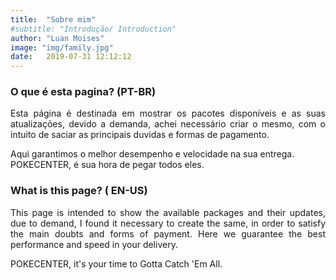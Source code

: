 ```yaml
---
title:  "Sobre mim"
#subtitle: "Introdução/ Introduction"
author: "Luan Moises"
image: "img/family.jpg"
date:   2019-07-31 12:12:12
---
```


### O que é esta pagina? (PT-BR)

<p style="text-align: justify;">
Esta página é destinada em mostrar os pacotes disponíveis e as suas atualizações, devido a  demanda, achei necessário criar o mesmo, com o intuito de saciar as principais duvidas e formas de pagamento.

Aqui garantimos o melhor desempenho e velocidade na sua entrega.
POKECENTER, é sua  hora de pegar todos eles.
</p>

### What is this page? ( EN-US)

<p style="text-align: justify;">
This page is intended to show the available packages and their updates, due to demand, I found it necessary to create the same, in order to satisfy the main doubts and forms of payment.
Here we guarantee the best performance and speed in your delivery.
</p>
POKECENTER, it's your time to Gotta Catch 'Em All.

